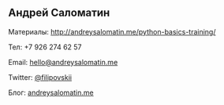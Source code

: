 ## Андрей Саломатин

Материалы: http://andreysalomatin.me/python-basics-training/

Тел: +7 926 274 62 57

Email: [hello@andreysalomatin.me][mailto]

Twitter: [@filipovskii][twitter]

Блог: [andreysalomatin.me][blog]


[mailto]: mailto:hello@andreysalomatin.me
[twitter]: https://twitter.com/filipovskii
[blog]: http://andreysalomatin.me
[slides]: http://andreysalomatin.me/python-basics-training/
